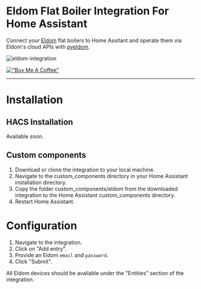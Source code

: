 # Eldom Flat Boiler Integration For Home Assistant

Connect your [Eldom](https://eldominvest.com/en/index.html) flat boilers to Home Assitant and operate them via Eldom's cloud APIs with [pyeldom](https://github.com/qbaware/pyeldom).

![eldom-integration](https://github.com/user-attachments/assets/d058d86b-0796-4d2f-b686-e9d4312ecd76)

[!["Buy Me A Coffee"](https://www.buymeacoffee.com/assets/img/custom_images/orange_img.png)](https://www.buymeacoffee.com/danielgospodinow)

--- 

# Installation

## HACS Installation
Available soon.

## Custom components

1. Download or clone the integration to your local machine.
2. Navigate to the custom_components directory in your Home Assistant installation directory.
3. Copy the folder custom_components/eldom from the downloaded integration to the Home Assistant custom_components directory.
4. Restart Home Assistant.

# Configuration

1. Navigate to the integration.
2. Click on "Add entry".
3. Provide an Eldom `email` and `password`.
4. Click "Submit".

All Eldom devices should be available under the "Entities" section of the integration.
